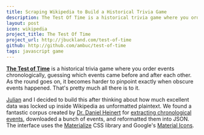 ```yaml
---
title: Scraping Wikipedia to Build a Historical Trivia Game
description: The Test Of Time is a historical trivia game where you order events chronologically, guessing which events came before and after each other. 
layout: post
icon: wikipedia
project_title: The Test Of Time
project_url: http://jbuckland.com/test-of-time
github: http://github.com/ambuc/test-of-time
tags: javascript game
---
```


<!-- [<img src="/images/lindenmayer_thumbnail.png">](/lindenmayer) -->

**[The Test of Time](http://jbuckland.com/test-of-time)** is a historical trivia game where you order events chronologically, guessing which events came before and after each other. As the round goes on, it becomes harder to pinpoint exactly when obscure events happened. That's pretty much all there is to it.

[Julian](http://julianrosenblum.com) and I decided to build this after thinking about how much excellent data was locked up inside Wikipedia as unformatted plaintext. We found a fantastic corpus created by [Dr. Daniel Heinert](http://www.gesis.org/das-institut/mitarbeiterverzeichnis) for [extracting chronological events](http://vizgr.org/historical-events/), downloaded a bunch of events, and reformatted them into JSON. The interface uses the [Materialize](http://vizgr.org/historical-events/) CSS library and Google's [Material Icons](www.google.com/design/icons/).

